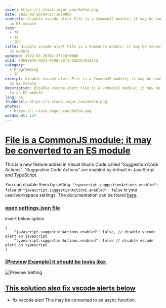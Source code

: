 ```yaml
---
cover: https://i.stack.imgur.com/Xo2sA.png
date: 2022-03-26T04:27:16+0000
subtitle: disable vscode alert File is a CommonJS module; it may be converted to
  an ES module
tags:
  - TS
  - JS
  - IDE
title: disable vscode alert File is a CommonJS module; it may be converted to an
  ES module
updated: 2022-03-26T04:27:16+0000
uuid: 1d699a76-b023-4888-85f3-bd25b793aa3d
category:
  - Programming
  - JS
excerpt: disable vscode alert File is a CommonJS module; it may be converted to
  an ES module
description: disable vscode alert File is a CommonJS module; it may be converted
  to an ES module
lang: en
thumbnail: https://i.stack.imgur.com/Xo2sA.png
photos:
  - https://i.stack.imgur.com/Xo2sA.png
wordcount: 137
---
```


<h1 id="file-is-a-common-js-module-it-may-be-converted-to-an-es-module" tabindex="-1"><a class="header-anchor" href="#file-is-a-common-js-module-it-may-be-converted-to-an-es-module">File is a CommonJS module; it may be converted to an ES module</a></h1>
<p>This is a new feature added in Visual Studio Code called “Suggestion Code Actions”. “Suggestion Code Actions” are enabled by default in JavaScript and TypeScript.</p>
<p>You can disable them by setting: <code>&quot;typescript.suggestionActions.enabled&quot;: false</code> or <code>&quot;javascript.suggestionActions.enabled&quot;: false</code> in your user/workspace settings. The documentation can be found <a href="https://code.visualstudio.com/docs/getstarted/settings">here</a>.</p>
<h3 id="open-settings-json-file" tabindex="-1"><a class="header-anchor" href="#open-settings-json-file">open settings.json file</a></h3>
<p>insert below option</p>
<pre><code class="language-jsonc">{
    &quot;javascript.suggestionActions.enabled&quot;: false, // disable vscode alert on javascript
    &quot;typescript.suggestionActions.enabled&quot;: false // disable vscode alert on typescript
}
</code></pre>
<h3 id="preview-example-it-should-be-looks-like" tabindex="-1"><a class="header-anchor" href="#preview-example-it-should-be-looks-like">[Preview Example] it should be looks like:</a></h3>
<p><img src="https://i.stack.imgur.com/2AUwp.png" alt="Preview Setting"></p>
<h2 id="this-solution-also-fix-vscode-alerts-below" tabindex="-1"><a class="header-anchor" href="#this-solution-also-fix-vscode-alerts-below">This solution also fix vscode alerts below</a></h2>
<ul>
<li>fix vscode alert This may be converted to an async function.</li>
</ul>
